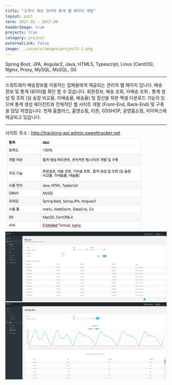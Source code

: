 ```yaml
---
title: "고객사 제공 관리자 통계 웹 페이지 개발"
layout: post
term: 2017.02 ~ 2017.06
headerImage: true
projects: true
category: project
externalLink: false
image: ../assets/images/project2-1.png
---
```


Spring Boot, JPA, Angular2,  Java, HTML5, Typescript, Linux (CentOS), Nginx, Proxy, MySQL, MsSQL, Git

---

스윗트래커 배송정보를 이용하는 업체들에게 제공되는 관리자 웹 페이지 입니다. 배송 정보 및 통계 데이터를 확인 할 수 있습니다.
회원정보, 배송 조회, 미배송 조회 , 통계 생성 및 조회 (실 송장 비교율, 미배송율, 배송율) 및 정산을 위한 엑셀 다운로드 기능이 있으며 통계 생성 에이전트와 전체적인 웹 사이트 개발 (Front-End, Back-End) 및 구축을 담당 하였습니다. 현재 홈플러스, 홈앤쇼핑, 티몬, GSSHOP, 공영홈쇼핑, 미미박스에 제공되고 있습니다.

---

사이트 주소 : http://tracking-api.admin.sweettracker.net
<br>
<img src="../assets/images/project2-0.png">
<br>
<img src="../assets/images/project2-2.png">
<img src="../assets/images/project2-3.png">